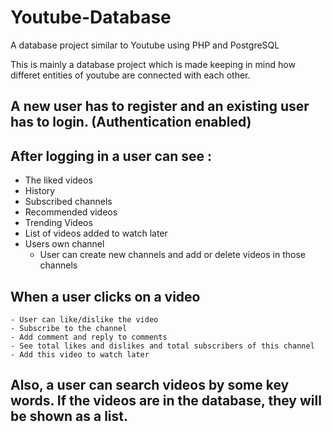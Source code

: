 # Youtube-Database
A database project similar to Youtube using PHP and PostgreSQL  


This is mainly a database project which is made keeping in mind how differet entities of youtube are connected with each other.  

## A new user has to register and an existing user has to login. (Authentication enabled)  

## After logging in a user can see :
- The liked videos
- History
- Subscribed channels
- Recommended videos
- Trending Videos
- List of videos added to watch later
- Users own channel
    - User can create new channels and add or delete videos in those channels  
    
## When a user clicks on a video
    - User can like/dislike the video
    - Subscribe to the channel
    - Add comment and reply to comments
    - See total likes and dislikes and total subscribers of this channel
    - Add this video to watch later  
    
## Also, a user can search videos by some key words. If the videos are in the database, they will be shown as a list.
